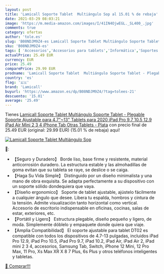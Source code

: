 ```yaml
---
layout: post
title: 'Lamicall Soporte Tablet  Multiángulo Sop al 15.01 % de rebaja'
date: 2021-03-29 08:03:21
image: 'https://m.media-amazon.com/images/I/41IN4OjwEGL._SL400_.jpg'
comments: true
category: ofertas
author: 'tole.es'
slug: 'B08NDJM9Z4-es Lamicall Soporte Tablet Multiángulo Soporte Tablet -...'
sku: 'B08NDJM9Z4-es'
tags: [ 'Accesorios','Accesorios para tablets','Informática','Soportes para tablets','ipad','iphone','lamicall', ]
actualPrice: 25.49 EUR
currency: EUR
price: 25.49
comparePrice: 29.99 EUR
prodname: 'Lamicall Soporte Tablet  Multiángulo Soporte Tablet - Plegable Soporte Ajustable para 4.7"~13" Tablets para 2020 iPad Pro 9.7  10.5  12.9  iPad Air Mini 2 3 4  iPhone  Tab  Otras Tablets - Plata'
country: 'es'
flag: '🇪🇸'
brand: 'Lamicall'
buyurl: 'https://www.amazon.es/dp/B08NDJM9Z4/?tag=tolees-21'
descuento: '15.01'
average: '25.49'
---
```


Tienes [Lamicall Soporte Tablet  Multiángulo Soporte Tablet - Plegable Soporte Ajustable para 4.7"~13" Tablets para 2020 iPad Pro 9.7  10.5  12.9  iPad Air Mini 2 3 4  iPhone  Tab  Otras Tablets - Plata](https://www.amazon.es/dp/B08NDJM9Z4/?tag=tolees-21) con precio final de  25.49 EUR (original: 29.99 EUR) (15.01 %  de rebaja) aqui!

[![Lamicall Soporte Tablet  Multiángulo Sop](https://m.media-amazon.com/images/I/41IN4OjwEGL._SL400_.jpg)](https://www.amazon.es/dp/B08NDJM9Z4/?tag=tolees-21)

🔎:

- 【Seguro y Duradero】 Borde liso, base firme y resistente, material anticorrosión duradero. La estructura estable y las almohadillas de goma evitan que su tableta se raye, se deslice o se caiga.
- 【Haga Su Vida Simple】 Distinguido por un diseño minimalista y una mano de obra exquisita. Se adapta perfectamente a su dispositivo con un soporte sólido dondequiera que vaya.
- 【Diseño ergonomico】 Soporte de tablet ajustable, ajústelo fácilmente a cualquier ángulo que desee. Libera tu espalda, hombros y cintura de la tensión. Admite visualización tanto horizontal como vertical. Accesorio de escritorio indispensable en oficinas, cocinas, salas de estar, exteriores, etc.
- 【Portátil y Ligero】 Estructura plegable, diseño pequeño y ligero, de moda. Simplemente dóblelo y empaquete donde quiera que viaje.
- 【Amplia Compatibilidad】 El soporte ajustable para tablet DT02 es compatible con todos los dispositivos de 4.7-13 pulgadas, incluidos iPad Pro 12.9, iPad Pro 10.5, iPad Pro 9.7, iPad 10.2, iPad Air, iPad Air 2, iPad mini 2 3 4, accesorios, Samsung Tab, Switch, iPhone 12 Mini, 12 Pro Max, 11 Pro, Xs Max XR X 8 7 Plus, 6s Plus y otros teléfonos inteligentes y tabletas.

[🛒 Comprar!!!](https://www.amazon.es/dp/B08NDJM9Z4/?tag=tolees-21)
